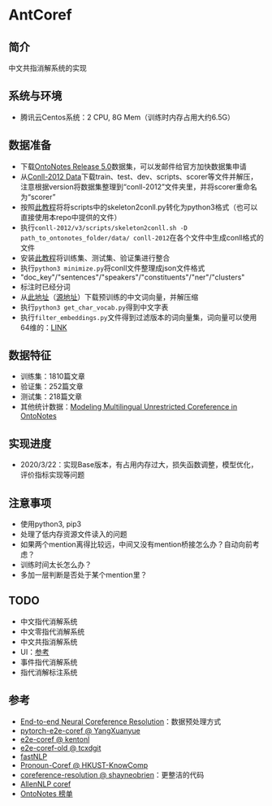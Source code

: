 # AntCoref

## 简介
中文共指消解系统的实现

## 系统与环境
- 腾讯云Centos系统：2 CPU, 8G Mem（训练时内存占用大约6.5G）

## 数据准备
- 下载[OntoNotes Release 5.0](https://catalog.ldc.upenn.edu/LDC2013T19)数据集，可以发邮件给官方加快数据集申请
- 从[Conll-2012 Data](http://conll.cemantix.org/2012/data.html)下载train、test、dev、scripts、scorer等文件并解压，注意根据version将数据集整理到“conll-2012”文件夹里，并将scorer重命名为“scorer”
- 按照[此教程](https://blog.csdn.net/shuihupo/article/details/79734462)将将scripts中的skeleton2conll.py转化为python3格式（也可以直接使用本repo中提供的文件）
- 执行`conll-2012/v3/scripts/skeleton2conll.sh -D path_to_ontonotes_folder/data/ conll-2012`在各个文件中生成conll格式的文件
- 安装[此教程](https://github.com/huggingface/neuralcoref/blob/master/neuralcoref/train/training.md#get-the-data)将训练集、测试集、验证集进行整合
- 执行`python3 minimize.py`将conll文件整理成json文件格式
 - "doc_key"/"sentences"/"speakers"/"constituents"/"ner"/"clusters"
 - 标注时已经分词
- 从[此地址](https://pan.baidu.com/s/1tUghuTno5yOvOx4LXA9-wg)（[源地址](https://github.com/Embedding/Chinese-Word-Vectors)）下载预训练的中文词向量，并解压缩
- 执行`python3 get_char_vocab.py`得到中文字表
- 执行`filter_embeddings.py`文件得到过滤版本的词向量集，词向量可以使用64维的：[LINK](https://github.com/clarkkev/deep-coref)

## 数据特征
- 训练集：1810篇文章
- 验证集：252篇文章
- 测试集：218篇文章
- 其他统计数据：[Modeling Multilingual Unrestricted Coreference in OntoNotes](https://www.aclweb.org/anthology/W12-4501.pdf)



## 实现进度
- 2020/3/22：实现Base版本，有占用内存过大，损失函数调整，模型优化，评价指标实现等问题

## 注意事项
- 使用python3, pip3
- 处理了低内存资源文件读入的问题
- 如果两个mention离得比较远，中间又没有mention桥接怎么办？自动向前考虑？
- 训练时间太长怎么办？
- 多加一层判断是否处于某个mention里？

## TODO
- 中文指代消解系统
- 中文零指代消解系统
- 中文共指消解系统
- UI：[参考](https://github.com/huggingface/neuralcoref)
- 事件指代消解系统
- 指代消解标注系统

## 参考
- [End-to-end Neural Coreference Resolution](https://github.com/kentonl/e2e-coref/blob/e2e/setup_training.sh)：数据预处理方式
- [pytorch-e2e-coref @ YangXuanyue](https://github.com/YangXuanyue/pytorch-e2e-coref)
- [e2e-coref @ kentonl](https://github.com/kentonl/e2e-coref)
- [e2e-coref-old @ tcxdgit](https://github.com/tcxdgit/e2e-coref-old)
- [fastNLP](https://github.com/fastnlp/fastNLP/tree/master/reproduction/coreference_resolution)
- [Pronoun-Coref @ HKUST-KnowComp](https://github.com/HKUST-KnowComp/Pronoun-Coref)
- [coreference-resolution @ shayneobrien](https://github.com/shayneobrien/coreference-resolution)：更整洁的代码
- [AllenNLP coref](https://github.com/allenai/allennlp/blob/master/allennlp/models/coreference_resolution/coref.py#L75)
- [OntoNotes 榜单](https://www.paperswithcode.com/sota/coreference-resolution-on-ontonotes)

